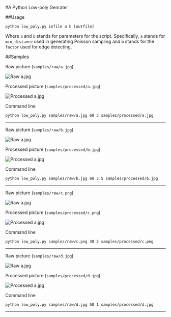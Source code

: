 #A Python Low-poly Genrater

##Usage

	python low_poly.py infile a b [outfile]

Where `a` and `b` stands for parameters for the script. Specifically, `a` stands for `min_distance` used in generating Poisson sampling and `b` stands for the `factor` used for edge detecting.

##Samples

Raw picture (`samples/raw/a.jpg`)

![Raw a.jpg](samples/raw/a.jpg)

Processed picture (`samples/processed/a.jpg`)

![Processed a.jpg](samples/processed/a.jpg)

Command line

	python low_poly.py samples/raw/a.jpg 60 3 samples/processed/a.jpg

---

Raw picture (`samples/raw/b.jpg`)

![Raw a.jpg](samples/raw/b.jpg)

Processed picture (`samples/processed/b.jpg`)

![Processed a.jpg](samples/processed/b.jpg)

Command line

	python low_poly.py samples/raw/b.jpg 60 3.5 samples/processed/b.jpg

---

Raw picture (`samples/raw/c.png`)

![Raw a.jpg](samples/raw/c.png)

Processed picture (`samples/processed/c.png`)

![Processed a.jpg](samples/processed/c.png)

Command line

	python low_poly.py samples/raw/c.png 30 2 samples/processed/c.png

---

Raw picture (`samples/raw/d.jpg`)

![Raw a.jpg](samples/raw/d.jpg)

Processed picture (`samples/processed/d.jpg`)

![Processed a.jpg](samples/processed/d.jpg)

Command line

	python low_poly.py samples/raw/d.jpg 50 1 samples/processed/d.jpg

---

